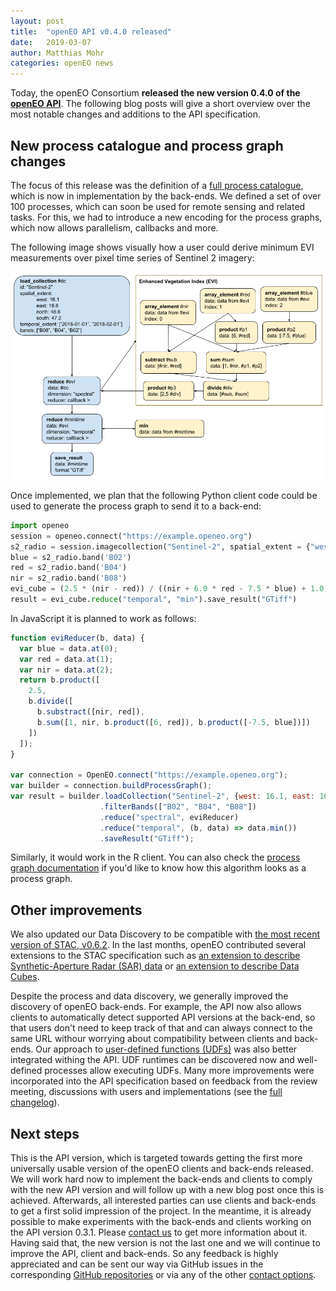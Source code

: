 ```yaml
---
layout: post
title:  "openEO API v0.4.0 released"
date:   2019-03-07
author: Matthias Mohr
categories: openEO news
---
```


Today, the openEO Consortium **released the new version 0.4.0 of the [openEO API](https://open-eo.github.io/openeo-api/)**. The following blog posts will give a short overview over the most notable changes and additions to the API specification.

## New process catalogue and process graph changes

The focus of this release was the definition of a [full process catalogue](http://processes.openeo.org), which is now in implementation by the back-ends. We defined a set of over 100 processes, which can soon be used for remote sensing and related tasks. For this, we had to introduce a new encoding for the process graphs, which now allows parallelism, callbacks and more.

The following image shows visually how a user could derive minimum EVI measurements over pixel time series of Sentinel 2 imagery:

![Algorithm to process an EVI](/images/040-pg-example.png)

Once implemented, we plan that the following Python client code could be used to generate the process graph to send it to a back-end:

```python
import openeo
session = openeo.connect("https://example.openeo.org")
s2_radio = session.imagecollection("Sentinel-2", spatial_extent = {"west": 16.1, "east": 16.6, "north": 48.6, "south": 47.2}, temporal_extent = ["2018-01-01", "2018-02-01"])
blue = s2_radio.band('B02')
red = s2_radio.band('B04')
nir = s2_radio.band('B08')
evi_cube = (2.5 * (nir - red)) / ((nir + 6.0 * red - 7.5 * blue) + 1.0)
result = evi_cube.reduce("temporal", "min").save_result("GTiff")
```

In JavaScript it is planned to work as follows:

```js
function eviReducer(b, data) {
  var blue = data.at(0);
  var red = data.at(1);
  var nir = data.at(2);
  return b.product([
    2.5,
    b.divide([
      b.substract([nir, red]),
      b.sum([1, nir, b.product([6, red]), b.product([-7.5, blue])])
    ])
  ]);
}

var connection = OpenEO.connect("https://example.openeo.org");
var builder = connection.buildProcessGraph();
var result = builder.loadCollection("Sentinel-2", {west: 16.1, east: 16.6, north: 48.6, south: 47.2}, ["2018-01-01", "2018-02-01"])
                    .filterBands(["B02", "B04", "B08"])
                    .reduce("spectral", eviReducer)
                    .reduce("temporal", (b, data) => data.min())
                    .saveResult("GTiff");
```

Similarly, it would work in the R client. You can also check the [process graph documentation](https://open-eo.github.io/openeo-api/processgraphs/#example) if you'd like to know how this algorithm looks as a process graph.

## Other improvements

We also updated our Data Discovery to be compatible with [the most recent version of STAC, v0.6.2](https://medium.com/radiant-earth-insights/stac-extensions-and-0-6-2-release-b0cf34272ed7). In the last months, openEO contributed several extensions to the STAC specification such as [an extension to describe Synthetic-Aperture Radar (SAR) data](https://github.com/radiantearth/stac-spec/blob/master/extensions/sar/README.md) or [an extension to describe Data Cubes](https://github.com/radiantearth/stac-spec/blob/master/extensions/datacube/README.md).

Despite the process and data discovery, we generally improved the discovery of openEO back-ends. For example, the API now also allows clients to automatically detect supported API versions at the back-end, so that users don't need to keep track of that and can always connect to the same URL withour worrying about compatibility between clients and back-ends. Our approach to [user-defined functions (UDFs)](https://github.com/Open-EO/openeo-udf) was also better integrated withing the API. UDF runtimes can be discovered now and well-defined processes allow executing UDFs. Many more improvements were incorporated into the API specification based on feedback from the review meeting, discussions with users and implementations (see the [full changelog](https://open-eo.github.io/openeo-api/changelog/)).

## Next steps

This is the API version, which is targeted towards getting the first more universally usable version of the openEO clients and back-ends released. We will work hard now to implement the back-ends and clients to comply with the new API version and will follow up with a new blog post once this is achieved. Afterwards, all interested parties can use clients and back-ends to get a first solid impression of the project. In the meantime, it is already possible to make experiments with the back-ends and clients working on the API version 0.3.1. Please [contact us](http://openeo.org/contact/) to get more information about it. Having said that, the new version is not the last one and we will continue to improve the API, client and back-ends. So any feedback is highly appreciated and can be sent our way via GitHub issues in the corresponding [GitHub repositories](https://github.com/open-eo) or via any of the other [contact options](http://openeo.org/contact/).